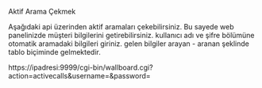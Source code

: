 Aktif Arama Çekmek

Aşağıdaki api üzerinden aktif aramaları çekebilirsiniz. Bu sayede web panelinizde müşteri bilgilerini
getirebilirsiniz. kullanıcı adı ve şifre bölümüne otomatik aramadaki bilgileri giriniz. gelen bilgiler
arayan - aranan şeklinde tablo biçiminde gelmektedir.

https://ipadresi:9999/cgi-bin/wallboard.cgi?action=activecalls&username=&password= 
